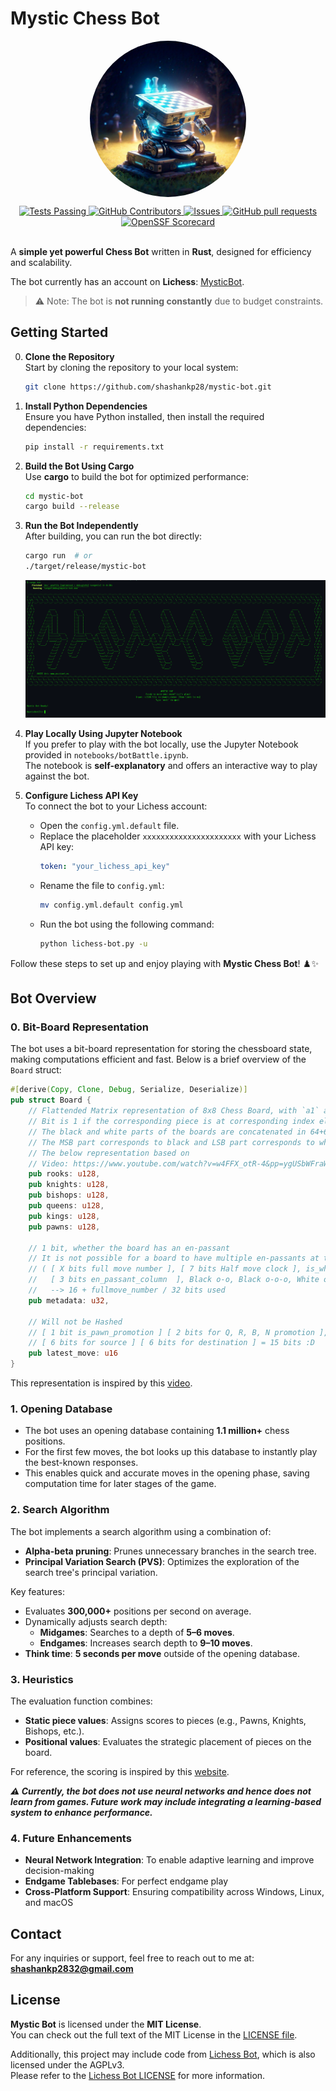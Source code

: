 # Mystic Chess Bot

<p align="center">
 <img style="border-radius: 50%" width="250px" src="./sample/logo.jpg" align="center" alt="Mystic bot" />
</p>
  <p align="center">
    <a href="https://github.com/shashankp28/mystic-bot/actions">
      <img alt="Tests Passing" src="https://github.com/shashankp28/mystic-bot/actions/workflows/rust.yml/badge.svg" />
    </a>
    <a href="https://github.com/shashankp28/mystic-bot/graphs/contributors">
      <img alt="GitHub Contributors" src="https://img.shields.io/github/contributors/shashankp28/mystic-bot" />
    </a>
    <a href="https://github.com/shashankp28/mystic-bot/issues">
      <img alt="Issues" src="https://img.shields.io/github/issues/shashankp28/mystic-bot?color=0088ff" />
    </a>
    <a href="https://github.com/shashankp28/mystic-bot/pulls">
      <img alt="GitHub pull requests" src="https://img.shields.io/github/issues-pr/shashankp28/mystic-bot?color=0088ff" />
    </a>
    <a href="https://securityscorecards.dev/viewer/?uri=github.com/shashankp28/mystic-bot">
      <img alt="OpenSSF Scorecard" src="https://api.securityscorecards.dev/projects/github.com/shashankp28/mystic-bot/badge" />
    </a>
    <br />
    <br />
  </p>
</p>

A **simple yet powerful Chess Bot** written in **Rust**, designed for efficiency and scalability.

The bot currently has an account on **Lichess**: [MysticBot](https://lichess.org/@/MysticBot).  
> ⚠️ Note: The bot is **not running constantly** due to budget constraints.
## Getting Started
0. **Clone the Repository**  
   Start by cloning the repository to your local system:  
   ```bash  
   git clone https://github.com/shashankp28/mystic-bot.git  
   ```

1. **Install Python Dependencies**  
   Ensure you have Python installed, then install the required dependencies:  
   ```bash  
   pip install -r requirements.txt  
   ```

2. **Build the Bot Using Cargo**  
   Use **cargo** to build the bot for optimized performance:  
   ```bash  
   cd mystic-bot  
   cargo build --release  
   ```

3. **Run the Bot Independently**  
   After building, you can run the bot directly:  
   ```bash  
   cargo run  # or  
   ./target/release/mystic-bot  
   ```  
   ![Bot Running Example](./sample/bot.png)

4. **Play Locally Using Jupyter Notebook**  
   If you prefer to play with the bot locally, use the Jupyter Notebook provided in `notebooks/botBattle.ipynb`.  
   The notebook is **self-explanatory** and offers an interactive way to play against the bot.

5. **Configure Lichess API Key**  
   To connect the bot to your Lichess account:  
   - Open the `config.yml.default` file.  
   - Replace the placeholder `xxxxxxxxxxxxxxxxxxxxxx` with your Lichess API key:  
     ```yml  
     token: "your_lichess_api_key"  
     ```  
   - Rename the file to `config.yml`:  
     ```bash  
     mv config.yml.default config.yml  
     ```  
   - Run the bot using the following command:  
     ```bash  
     python lichess-bot.py -u  
     ```

Follow these steps to set up and enjoy playing with **Mystic Chess Bot**! ♟️✨

## Bot Overview

### 0. Bit-Board Representation
The bot uses a bit-board representation for storing the chessboard state, making computations efficient and fast. Below is a brief overview of the `Board` struct:

```rust
#[derive(Copy, Clone, Debug, Serialize, Deserialize)]
pub struct Board {
    // Flattended Matrix representation of 8x8 Chess Board, with `a1` at the Top-Left
    // Bit is 1 if the corresponding piece is at corresponding index else 0
    // The black and white parts of the boards are concatenated in 64+64 = 128 bits
    // The MSB part corresponds to black and LSB part corresponds to white
    // The below representation based on
    // Video: https://www.youtube.com/watch?v=w4FFX_otR-4&pp=ygUSbWFraW5nIGEgY2hlc3MgYm90
    pub rooks: u128,
    pub knights: u128,
    pub bishops: u128,
    pub queens: u128,
    pub kings: u128,
    pub pawns: u128,

    // 1 bit, whether the board has an en-passant
    // It is not possible for a board to have multiple en-passants at the same time!
    // ( [ X bits full move number ], [ 7 bits Half move clock ], is_white_move, en_passant_warn,
    //   [ 3 bits en_passant_column  ], Black o-o, Black o-o-o, White o-o, White o-o-o )
    //   --> 16 + fullmove_number / 32 bits used
    pub metadata: u32,

    // Will not be Hashed
    // [ 1 bit is_pawn_promotion ] [ 2 bits for Q, R, B, N promotion ],
    // [ 6 bits for source ] [ 6 bits for destination ] = 15 bits :D
    pub latest_move: u16
}
```
This representation is inspired by this [video](https://www.youtube.com/watch?v=w4FFX_otR-4&pp=ygUSbWFraW5nIGEgY2hlc3MgYm90).

### 1. Opening Database
- The bot uses an opening database containing **1.1 million+** chess positions.
- For the first few moves, the bot looks up this database to instantly play the best-known responses.
- This enables quick and accurate moves in the opening phase, saving computation time for later stages of the game.

### 2. Search Algorithm
The bot implements a search algorithm using a combination of:

- **Alpha-beta pruning**: Prunes unnecessary branches in the search tree.
- **Principal Variation Search (PVS)**: Optimizes the exploration of the search tree's principal variation.

Key features:

- Evaluates **300,000+** positions per second on average.
- Dynamically adjusts search depth:
  - **Midgames**: Searches to a depth of **5–6 moves**.
  - **Endgames**: Increases search depth to **9–10 moves**.
- **Think time**: **5 seconds per move** outside of the opening database.

### 3. Heuristics
The evaluation function combines:
- **Static piece values**: Assigns scores to pieces (e.g., Pawns, Knights, Bishops, etc.).
- **Positional values**: Evaluates the strategic placement of pieces on the board.

For reference, the scoring is inspired by this [website](https://www.chessprogramming.org/Piece-Square_Tables).

***⚠️ Currently, the bot does not use neural networks and hence does not learn from games. Future work may include integrating a learning-based system to enhance performance.***

### 4. Future Enhancements

- **Neural Network Integration**: To enable adaptive learning and improve decision-making
- **Endgame Tablebases**: For perfect endgame play
- **Cross-Platform Support**: Ensuring compatibility across Windows, Linux, and macOS

## Contact

For any inquiries or support, feel free to reach out to me at: **shashankp2832@gmail.com**  

## License

**Mystic Bot** is licensed under the **MIT License**.  
You can check out the full text of the MIT License in the [LICENSE file](https://github.com/shashankp28/mystic-bot/blob/main/LICENSE).  

Additionally, this project may include code from [Lichess Bot](https://github.com/lichess-bot-devs/lichess-bot), which is also licensed under the AGPLv3.  
Please refer to the [Lichess Bot LICENSE](https://github.com/lichess-bot-devs/lichess-bot/blob/master/LICENSE) for more information.